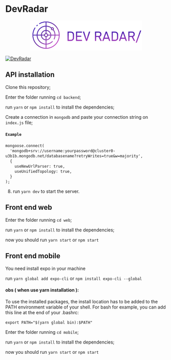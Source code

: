 # DevRadar

<p align="center"> 
<img width=350 src="https://raw.githubusercontent.com/henrique770/DevRadar/master/web/src/assets/devradar_logo.png">
</p>

[![DevRadar](https://i.ibb.co/dcZyWws/https-i-ytimg-com-vi-ANvlxd2-HYts-maxresdefault.jpg)](https://www.youtube.com/watch?v=2vURiRPex60&feature=youtu.be "DevRadar")

## API installation

Clone this repository;

Enter the folder running `cd backend`;

run `yarn` or `npm install` to install the dependencies;

Create a connection in `mongodb` and paste your connection string on `index.js` file;

#### `Example`

```
mongoose.connect(
  'mongodb+srv://username:yourpassword@cluster0-u3b1b.mongodb.net/databasename?retryWrites=true&w=majority',
  {
    useNewUrlParser: true,
    useUnifiedTopology: true,
  }
);
```

8. run `yarn dev` to start the server.

## Front end web

Enter the folder running `cd web`;

run `yarn` or `npm install` to install the dependencies;

now you should run `yarn start` or `npm start`

## Front end mobile

You need install expo in your machine 

run `yarn global add expo-cli` or `npm install expo-cli --global`

#### obs ( when use yarn installation ):
To use the installed packages, the install location has to be added to the PATH environment variable of your shell. For bash for example, you can add this line at the end of your .bashrc:
```
export PATH="$(yarn global bin):$PATH"
```

Enter the folder running `cd mobile`;

run `yarn` or `npm install` to install the dependencies;

now you should run `yarn start` or `npm start`
